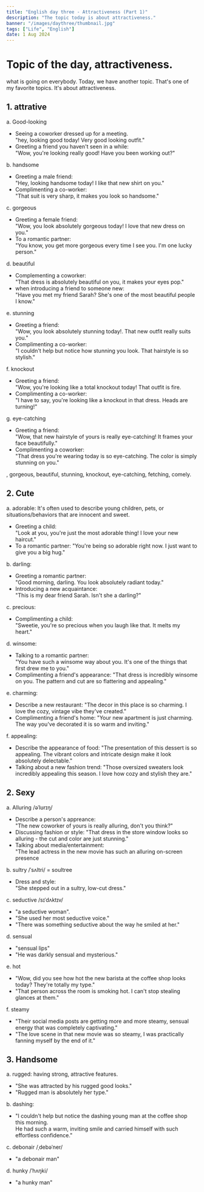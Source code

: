 ```yaml
---
title: "English day three - Attractiveness (Part 1)"
description: "The topic today is about attractiveness."
banner: "/images/daythree/thumbnail.jpg"
tags: ["Life", "English"]
date: 1 Aug 2024
---
```


# Topic of the day, attractiveness.
what is going on everybody. Today, we have another topic. That's one of my favorite topics. It's about attractiveness.

## 1. attrative<br>

a. Good-looking
- Seeing a coworker dressed up for a meeting.<br>
"hey, looking good today! Very good looking outfit."
- Greeting a friend you haven't seen in a while:<br>
"Wow, you're looking really good! Have you been working out?"

b. handsome 
- Greeting a male friend: <br>
"Hey, looking handsome today! I like that new shirt on you."
- Complimenting a co-worker: <br>
"That suit is very sharp, it makes you look so handsome."

c. gorgeous 
- Greeting a female friend:<br> 
"Wow, you look absolutely gorgeous today! I love that new dress on you."
- To a romantic partner:<br>
"You know, you get more gorgeous every time I see you. I'm one lucky person."

d. beautiful 
- Complementing a coworker:<br>
"That dress is absolutely beautiful on you, it makes your eyes pop."
- when introducing a friend to someone new: <br>
"Have you met my friend Sarah? She's one of the most beautiful people I know."

e. stunning
- Greeting a friend:<br>
"Wow, you look absolutely stunning today!. That new outfit really suits you."
- Complimenting a co-worker:<br>
"I couldn't help but notice how stunning you look. That hairstyle is so stylish."

f. knockout
- Greeting a friend:<br>
"Wow, you're looking like a total knockout today! That outfit is fire.
- Complimenting a co-worker:<br>
"I have to say, you're looking like a knockout in that dress. Heads are turning!"

g. eye-catching
- Greeting a friend:<br>
"Wow, that new hairstyle of yours is really eye-catching! It frames your face beautifully."
- Complimenting a coworker:<br>
"That dress you're wearing today is so eye-catching. The color is simply stunning on you."

, gorgeous, beautiful, stunning, knockout, eye-catching, fetching, comely.

## 2. Cute <br>

a. adorable: It's often used to describe young children, pets, or situations/behaviors that are innocent and sweet.
- Greeting a child: <br>
"Look at you, you're just the most adorable thing! I love your new haircut."
- To a romantic partner:
"You're being so adorable right now. I just want to give you a big hug."

b. darling: 
- Greeting a romantic partner: <br>
"Good morning, darling. You look absolutely radiant today."
- Introducing a new acquaintance: <br>
"This is my dear friend Sarah. Isn't she a darling?"

c. precious:
- Complimenting a child: <br>
"Sweetie, you're so precious when you laugh like that. It melts my heart."

d. winsome:
- Talking to a romantic partner:<br>
"You have such a winsome way about you. It's one of the things that first drew me to you."
- Complimenting a friend's appearance:
"That dress is incredibly winsome on you. The pattern and cut are so flattering and appealing."

e. charming:
- Describe a new restaurant:
"The decor in this place is so charming. I love the cozy, vintage vibe they've created."
- Complimenting a friend's home:
"Your new apartment is just charming. The way you've decorated it is so warm and inviting."

f. appealing:
- Describe the appearance of food:
"The presentation of this dessert is so appealing. The vibrant colors and intricate design make it look absolutely delectable."
- Talking about a new fashion trend:
"Those oversized sweaters look incredibly appealing this season. I love how cozy and stylish they are."

## 2. Sexy

a. Alluring /əˈlʊrɪŋ/
- Describe a person's appreance:<br>
"The new coworker of yours is really alluring, don't you think?"
- Discussing fashion or style:
"That dress in the store window looks so alluring - the cut and color are just stunning."
- Talking about media/entertainment:<br>
"The lead actress in the new movie has such an alluring on-screen presence

b. sultry /ˈsʌltri/ = soultree
- Dress and style:<br>
"She stepped out in a sultry, low-cut dress."

c. seductive /sɪˈdʌktɪv/
- "a seductive woman".
- "She used her most seductive voice."
- "There was something seductive about the way he smiled at her."

d. sensual 
- "sensual lips"
- "He was darkly sensual and mysterious."

e. hot
- "Wow, did you see how hot the new barista at the coffee shop looks today? They're totally my type."
- "That person across the room is smoking hot. I can't stop stealing glances at them."

f. steamy
- "Their social media posts are getting more and more steamy, sensual energy that was completely captivating."
- "The love scene in that new movie was so steamy, I was practically fanning myself by the end of it."

## 3. Handsome

a. rugged: having strong, attractive features.
- "She was attracted by his rugged good looks."
- "Rugged man is absolutely her type."

b. dashing:
- "I couldn't help but notice the dashing young man at the coffee shop this morning.<br>
He had such a warm, inviting smile and carried himself with such effortless confidence."

c. debonair /ˌdebəˈner/
- "a debonair man"

d. hunky /ˈhʌŋki/
- "a hunky man"
